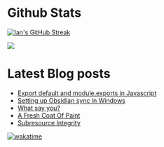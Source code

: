 # Github Stats

[![Ian's GitHub Streak](https://github-readme-streak-stats.herokuapp.com?user=andwati&theme=transparent&hide_border=false&stroke=1C2231&include_all_commits=true&show=reviews,discussions_started,discussions_answered,prs_merged,prs_merged_percentage)](https://github.com/andwati)

![](https://github-readme-stats.vercel.app/api?username=andwati&show_icons=true&theme=transparent&rank_icon=github&include_all_commits=true&count_private=true)

# Latest Blog posts

<!-- BLOG-POST-LIST:START -->
- [Export default and module.exports in Javascript](https://andwati.github.io/blog/javascript-exporting-modules/)
- [Setting up Obsidian sync in Windows](https://andwati.github.io/blog/obsidian-sync/)
- [What say you?](https://andwati.github.io/blog/utterances-comments/)
- [A Fresh Coat Of Paint](https://andwati.github.io/blog/a-fresh-coat-of-paint/)
- [Subresource Integrity](https://andwati.github.io/blog/subresource-integrity/)
<!-- BLOG-POST-LIST:END -->

[![wakatime](https://wakatime.com/badge/user/7f0420c2-50ee-46bc-9902-4c6386c5dc5e.svg)](https://wakatime.com/@7f0420c2-50ee-46bc-9902-4c6386c5dc5e)
